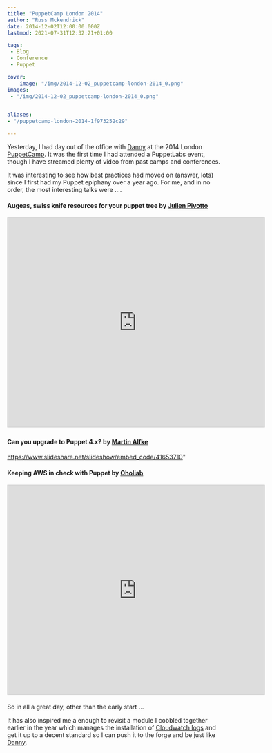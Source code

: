 ```yaml
---
title: "PuppetCamp London 2014"
author: "Russ Mckendrick"
date: 2014-12-02T12:00:00.000Z
lastmod: 2021-07-31T12:32:21+01:00

tags:
 - Blog
 - Conference
 - Puppet

cover:
    image: "/img/2014-12-02_puppetcamp-london-2014_0.png" 
images:
 - "/img/2014-12-02_puppetcamp-london-2014_0.png"


aliases:
- "/puppetcamp-london-2014-1f973252c29"

---
```


Yesterday, I had day out of the office with [Danny](https://www.linkedin.com/pub/danny-roberts/14/333/636) at the 2014 London [PuppetCamp](https://twitter.com/hashtag/puppetcamp). It was the first time I had attended a PuppetLabs event, though I have streamed plenty of video from past camps and conferences.

It was interesting to see how best practices had moved on (answer, lots) since I first had my Puppet epiphany over a year ago. For me, and in no order, the most interesting talks were ….

#### Augeas, swiss knife resources for your puppet tree by [Julien Pivotto](https://www.slideshare.net/roidelapluie/)

<iframe src="https://www.slideshare.net/slideshow/embed_code/key/qJXBEMIHNbis0v" width="595" height="485" frameborder="0" marginwidth="0" marginheight="0" scrolling="no" style="border:1px solid #CCC; border-width:1px; margin-bottom:5px; " allowfullscreen> </iframe>

#### Can you upgrade to Puppet 4.x? by [Martin Alfke](https://www.slideshare.net/tuxmea)

https://www.slideshare.net/slideshow/embed_code/41653710"

#### Keeping AWS in check with Puppet by [Oholiab](https://www.slideshare.net/oholiab/)

<iframe src="https://www.slideshare.net/slideshow/embed_code/key/4LExPLT9oB8kc8" width="595" height="485" frameborder="0" marginwidth="0" marginheight="0" scrolling="no" style="border:1px solid #CCC; border-width:1px; margin-bottom:5px; " allowfullscreen> </iframe>

So in all a great day, other than the early start …

It has also inspired me a enough to revisit a module I cobbled together earlier in the year which manages the installation of [Cloudwatch logs](https://media-glass.es/2014/07/22/ha-central-logging-in-aws/) and get it up to a decent standard so I can push it to the forge and be just like [Danny](https://forge.puppetlabs.com/kemra102).

